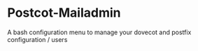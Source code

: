 # Postcot-Mailadmin
A bash configuration menu to manage your dovecot and postfix configuration / users
